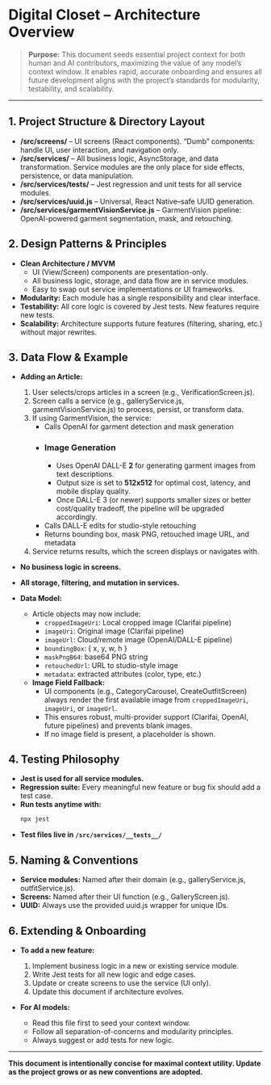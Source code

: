 # Digital Closet – Architecture Overview

> **Purpose:** This document seeds essential project context for both human and AI contributors, maximizing the value of any model’s context window. It enables rapid, accurate onboarding and ensures all future development aligns with the project’s standards for modularity, testability, and scalability.

---

## 1. Project Structure & Directory Layout

- **/src/screens/** – UI screens (React components). “Dumb” components: handle UI, user interaction, and navigation only.
- **/src/services/** – All business logic, AsyncStorage, and data transformation. Service modules are the only place for side effects, persistence, or data manipulation.
- **/src/services/__tests__/** – Jest regression and unit tests for all service modules.
- **/src/services/uuid.js** – Universal, React Native–safe UUID generation.
- **/src/services/garmentVisionService.js** – GarmentVision pipeline: OpenAI-powered garment segmentation, mask, and retouching.

## 2. Design Patterns & Principles

- **Clean Architecture / MVVM**
  - UI (View/Screen) components are presentation-only.
  - All business logic, storage, and data flow are in service modules.
  - Easy to swap out service implementations or UI frameworks.
- **Modularity:** Each module has a single responsibility and clear interface.
- **Testability:** All core logic is covered by Jest tests. New features require new tests.
- **Scalability:** Architecture supports future features (filtering, sharing, etc.) without major rewrites.

## 3. Data Flow & Example

- **Adding an Article:**
  1. User selects/crops articles in a screen (e.g., VerificationScreen.js).
  2. Screen calls a service (e.g., galleryService.js, garmentVisionService.js) to process, persist, or transform data.
  3. If using GarmentVision, the service:
      - Calls OpenAI for garment detection and mask generation
      - ### Image Generation
        - Uses OpenAI DALL-E **2** for generating garment images from text descriptions.
        - Output size is set to **512x512** for optimal cost, latency, and mobile display quality.
        - Once DALL-E 3 (or newer) supports smaller sizes or better cost/quality tradeoff, the pipeline will be upgraded accordingly.
      - Calls DALL-E edits for studio-style retouching
      - Returns bounding box, mask PNG, retouched image URL, and metadata
  4. Service returns results, which the screen displays or navigates with.

- **No business logic in screens.**
- **All storage, filtering, and mutation in services.**

- **Data Model:**
  - Article objects may now include:
    - `croppedImageUri`: Local cropped image (Clarifai pipeline)
    - `imageUri`: Original image (Clarifai pipeline)
    - `imageUrl`: Cloud/remote image (OpenAI/DALL-E pipeline)
    - `boundingBox`: { x, y, w, h }
    - `maskPngB64`: base64 PNG string
    - `retouchedUrl`: URL to studio-style image
    - `metadata`: extracted attributes (color, type, etc.)
  - **Image Field Fallback:**
    - UI components (e.g., CategoryCarousel, CreateOutfitScreen) always render the first available image from `croppedImageUri`, `imageUri`, or `imageUrl`.
    - This ensures robust, multi-provider support (Clarifai, OpenAI, future pipelines) and prevents blank images.
    - If no image field is present, a placeholder is shown.

## 4. Testing Philosophy

- **Jest is used for all service modules.**
- **Regression suite:** Every meaningful new feature or bug fix should add a test case.
- **Run tests anytime with:**
  ```sh
  npx jest
  ```
- **Test files live in `/src/services/__tests__/`**

## 5. Naming & Conventions

- **Service modules:** Named after their domain (e.g., galleryService.js, outfitService.js).
- **Screens:** Named after their UI function (e.g., GalleryScreen.js).
- **UUID:** Always use the provided uuid.js wrapper for unique IDs.

## 6. Extending & Onboarding

- **To add a new feature:**
  1. Implement business logic in a new or existing service module.
  2. Write Jest tests for all new logic and edge cases.
  3. Update or create screens to use the service (UI only).
  4. Update this document if architecture evolves.

- **For AI models:**
  - Read this file first to seed your context window.
  - Follow all separation-of-concerns and modularity principles.
  - Always suggest or add tests for new logic.

---

**This document is intentionally concise for maximal context utility. Update as the project grows or as new conventions are adopted.**
